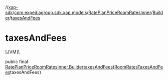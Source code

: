 //[xap-sdk](../../../../index.md)/[com.expediagroup.sdk.xap.models](../../index.md)/[RatePlanPriceRoomRatesInner](../index.md)/[Builder](index.md)/[taxesAndFees](taxes-and-fees.md)

# taxesAndFees

[JVM]\

public final [RatePlanPriceRoomRatesInner.Builder](index.md)[taxesAndFees](taxes-and-fees.md)([RoomRatesTaxesAndFees](../../-room-rates-taxes-and-fees/index.md)taxesAndFees)
